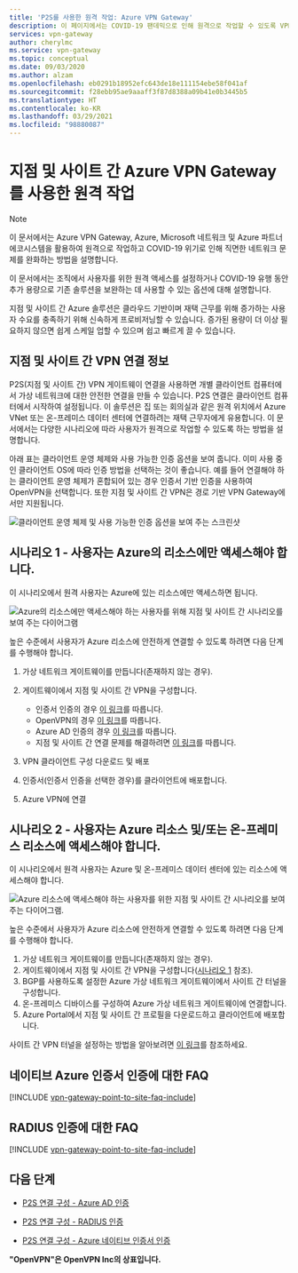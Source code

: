 ```yaml
---
title: 'P2S를 사용한 원격 작업: Azure VPN Gateway'
description: 이 페이지에서는 COVID-19 팬데믹으로 인해 원격으로 작업할 수 있도록 VPN Gateway를 활용하는 방법을 설명합니다.
services: vpn-gateway
author: cherylmc
ms.service: vpn-gateway
ms.topic: conceptual
ms.date: 09/03/2020
ms.author: alzam
ms.openlocfilehash: eb0291b18952efc643de18e111154ebe58f041af
ms.sourcegitcommit: f28ebb95ae9aaaff3f87d8388a09b41e0b3445b5
ms.translationtype: HT
ms.contentlocale: ko-KR
ms.lasthandoff: 03/29/2021
ms.locfileid: "98880087"
---
```

# <a name="remote-work-using-azure-vpn-gateway-point-to-site"></a>지점 및 사이트 간 Azure VPN Gateway를 사용한 원격 작업

>[!NOTE]
>이 문서에서는 Azure VPN Gateway, Azure, Microsoft 네트워크 및 Azure 파트너 에코시스템을 활용하여 원격으로 작업하고 COVID-19 위기로 인해 직면한 네트워크 문제를 완화하는 방법을 설명합니다.
>

이 문서에서는 조직에서 사용자를 위한 원격 액세스를 설정하거나 COVID-19 유행 동안 추가 용량으로 기존 솔루션을 보완하는 데 사용할 수 있는 옵션에 대해 설명합니다.

지점 및 사이트 간 Azure 솔루션은 클라우드 기반이며 재택 근무를 위해 증가하는 사용자 수요를 충족하기 위해 신속하게 프로비저닝할 수 있습니다. 증가된 용량이 더 이상 필요하지 않으면 쉽게 스케일 업할 수 있으며 쉽고 빠르게 끌 수 있습니다.

## <a name="about-point-to-site-vpn"></a><a name="p2s"></a>지점 및 사이트 간 VPN 연결 정보

P2S(지점 및 사이트 간) VPN 게이트웨이 연결을 사용하면 개별 클라이언트 컴퓨터에서 가상 네트워크에 대한 안전한 연결을 만들 수 있습니다. P2S 연결은 클라이언트 컴퓨터에서 시작하여 설정됩니다. 이 솔루션은 집 또는 회의실과 같은 원격 위치에서 Azure VNet 또는 온-프레미스 데이터 센터에 연결하려는 재택 근무자에게 유용합니다. 이 문서에서는 다양한 시나리오에 따라 사용자가 원격으로 작업할 수 있도록 하는 방법을 설명합니다.

아래 표는 클라이언트 운영 체제와 사용 가능한 인증 옵션을 보여 줍니다. 이미 사용 중인 클라이언트 OS에 따라 인증 방법을 선택하는 것이 좋습니다. 예를 들어 연결해야 하는 클라이언트 운영 체제가 혼합되어 있는 경우 인증서 기반 인증을 사용하여 OpenVPN을 선택합니다. 또한 지점 및 사이트 간 VPN은 경로 기반 VPN Gateway에서만 지원됩니다.

![클라이언트 운영 체제 및 사용 가능한 인증 옵션을 보여 주는 스크린샷](./media/working-remotely-support/ostable.png "OS")

## <a name="scenario-1---users-need-access-to-resources-in-azure-only"></a><a name="scenario1"></a>시나리오 1 - 사용자는 Azure의 리소스에만 액세스해야 합니다.

이 시나리오에서 원격 사용자는 Azure에 있는 리소스에만 액세스하면 됩니다.

![Azure의 리소스에만 액세스해야 하는 사용자를 위해 지점 및 사이트 간 시나리오를 보여 주는 다이어그램](./media/working-remotely-support/scenario1.png "시나리오 1")

높은 수준에서 사용자가 Azure 리소스에 안전하게 연결할 수 있도록 하려면 다음 단계를 수행해야 합니다.

1. 가상 네트워크 게이트웨이를 만듭니다(존재하지 않는 경우).
2. 게이트웨이에서 지점 및 사이트 간 VPN을 구성합니다.

   * 인증서 인증의 경우 [이 링크](vpn-gateway-howto-point-to-site-resource-manager-portal.md#creategw)를 따릅니다.
   * OpenVPN의 경우 [이 링크](vpn-gateway-howto-openvpn.md)를 따릅니다.
   * Azure AD 인증의 경우 [이 링크](openvpn-azure-ad-tenant.md)를 따릅니다.
   * 지점 및 사이트 간 연결 문제를 해결하려면 [이 링크](vpn-gateway-troubleshoot-vpn-point-to-site-connection-problems.md)를 따릅니다.
3. VPN 클라이언트 구성 다운로드 및 배포
4. 인증서(인증서 인증을 선택한 경우)를 클라이언트에 배포합니다.
5. Azure VPN에 연결

## <a name="scenario-2---users-need-access-to-resources-in-azure-andor-on-prem-resources"></a><a name="scenario2"></a>시나리오 2 - 사용자는 Azure 리소스 및/또는 온-프레미스 리소스에 액세스해야 합니다.

이 시나리오에서 원격 사용자는 Azure 및 온-프레미스 데이터 센터에 있는 리소스에 액세스해야 합니다.

![Azure 리소스에 액세스해야 하는 사용자를 위한 지점 및 사이트 간 시나리오를 보여 주는 다이어그램.](./media/working-remotely-support/scenario2.png "시나리오 2")

높은 수준에서 사용자가 Azure 리소스에 안전하게 연결할 수 있도록 하려면 다음 단계를 수행해야 합니다.

1. 가상 네트워크 게이트웨이를 만듭니다(존재하지 않는 경우).
2. 게이트웨이에서 지점 및 사이트 간 VPN을 구성합니다([시나리오 1](#scenario1) 참조).
3. BGP를 사용하도록 설정한 Azure 가상 네트워크 게이트웨이에서 사이트 간 터널을 구성합니다.
4. 온-프레미스 디바이스를 구성하여 Azure 가상 네트워크 게이트웨이에 연결합니다.
5. Azure Portal에서 지점 및 사이트 간 프로필을 다운로드하고 클라이언트에 배포합니다.

사이트 간 VPN 터널을 설정하는 방법을 알아보려면 [이 링크](./tutorial-site-to-site-portal.md)를 참조하세요.

## <a name="faq-for-native-azure-certificate-authentication"></a><a name="faqcert"></a>네이티브 Azure 인증서 인증에 대한 FAQ

[!INCLUDE [vpn-gateway-point-to-site-faq-include](../../includes/vpn-gateway-faq-p2s-azurecert-include.md)]

## <a name="faq-for-radius-authentication"></a><a name="faqradius"></a>RADIUS 인증에 대한 FAQ

[!INCLUDE [vpn-gateway-point-to-site-faq-include](../../includes/vpn-gateway-faq-p2s-radius-include.md)]

## <a name="next-steps"></a>다음 단계

* [P2S 연결 구성 - Azure AD 인증](openvpn-azure-ad-tenant.md)

* [P2S 연결 구성 - RADIUS 인증](point-to-site-how-to-radius-ps.md)

* [P2S 연결 구성 - Azure 네이티브 인증서 인증](vpn-gateway-howto-point-to-site-rm-ps.md)

**"OpenVPN"은 OpenVPN Inc의 상표입니다.**